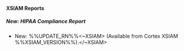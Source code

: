 
#### XSIAM Reports

##### New: HIPAA Compliance Report

- New: %%UPDATE_RN%%<~XSIAM> (Available from Cortex XSIAM %%XSIAM_VERSION%%).</~XSIAM>
